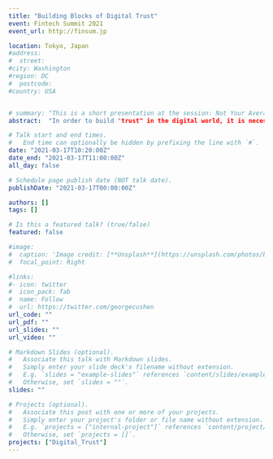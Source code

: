 ```yaml
---
title: "Building Blocks of Digital Trust"
event: Fintech Summit 2021
event_url: http://finsum.jp

location: Tokyo, Japan
#address:
#  street:
#city: Washington
#region: DC
#  postcode:
#country: USA


# summary: "This is a short presentation at the session: Not Your Average White Paper: Academic Research on Blockchains."
abstract:  "In order to build "trust" in the digital world, it is necessary to develop a framework for ensuring trust by incorporating various factors such as elemental technologies (cryptography, blockchain, digital identity, etc.) and laws and regulations. In this session, experts in cryptography, digital identity, and trust service will discuss how to build trust in new normal."

# Talk start and end times.
#   End time can optionally be hidden by prefixing the line with `#`.
date: "2021-03-17T10:20:00Z"
date_end: "2021-03-17T11:00:00Z"
all_day: false

# Schedule page publish date (NOT talk date).
publishDate: "2021-03-17T00:00:00Z"

authors: []
tags: []

# Is this a featured talk? (true/false)
featured: false

#image:
#  caption: 'Image credit: [**Unsplash**](https://unsplash.com/photos/bzdhc5b3Bxs)'
#  focal_point: Right

#links:
#- icon: twitter
#  icon_pack: fab
#  name: Follow
#  url: https://twitter.com/georgecushen
url_code: ""
url_pdf: ""
url_slides: ""
url_video: ""

# Markdown Slides (optional).
#   Associate this talk with Markdown slides.
#   Simply enter your slide deck's filename without extension.
#   E.g. `slides = "example-slides"` references `content/slides/example-slides.md`.
#   Otherwise, set `slides = ""`.
slides: ""

# Projects (optional).
#   Associate this post with one or more of your projects.
#   Simply enter your project's folder or file name without extension.
#   E.g. `projects = ["internal-project"]` references `content/project/deep-learning/index.md`.
#   Otherwise, set `projects = []`.
projects: ["Digital_Trust"]
---
```


